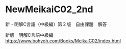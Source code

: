 # NewMeikaiC02_2nd
新・明解C言語（中級編）第２版　自由課題　解答

新版　明解C言語中級編
https://www.bohyoh.com/Books/MeikaiC02/index.html
